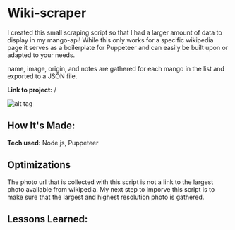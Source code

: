 # Wiki-scraper

I created this small scraping script so that I had a larger amount of data to display in my mango-api! While this only works for a specific wikipedia page it serves as a boilerplate for Puppeteer and can easily be built upon or adapted to your needs.


name, image, origin, and notes are gathered for each mango in the list and exported to a JSON file.


   
**Link to project:** /

![alt tag](http://placecorgi.com/1200/650)

## How It's Made:

**Tech used:** Node.js, Puppeteer



## Optimizations

The photo url that is collected with this script is not a link to the largest photo available from wikipedia. My next step to imporve this script is to make sure that the largest and highest resolution photo is gathered.



## Lessons Learned:



